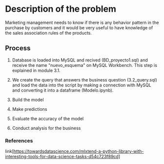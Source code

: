 # Description of the problem

Marketing management needs to know if there is any behavior pattern in the purchase by customers and it would be very useful to have knowledge of the sales association rules of the products.

## Process

1. Database is loaded into MySQL and recived (BD_proyecto1.sql) and receive the name "nuevo_esquema" on MySQL Workbench. This step is explained in module 3.1.

2. We create the query that answers the business question (3.2_query.sql) and load the data into the script by making a connection with MySQL and converting it into a dataframe (Modelo.ipynb).

3. Build the model

4. Make predictions

5. Evaluate the accuracy of the model

6. Conduct analysis for the business

### References

link[https://towardsdatascience.com/mlxtend-a-python-library-with-interesting-tools-for-data-science-tasks-d54c723f89cd]

